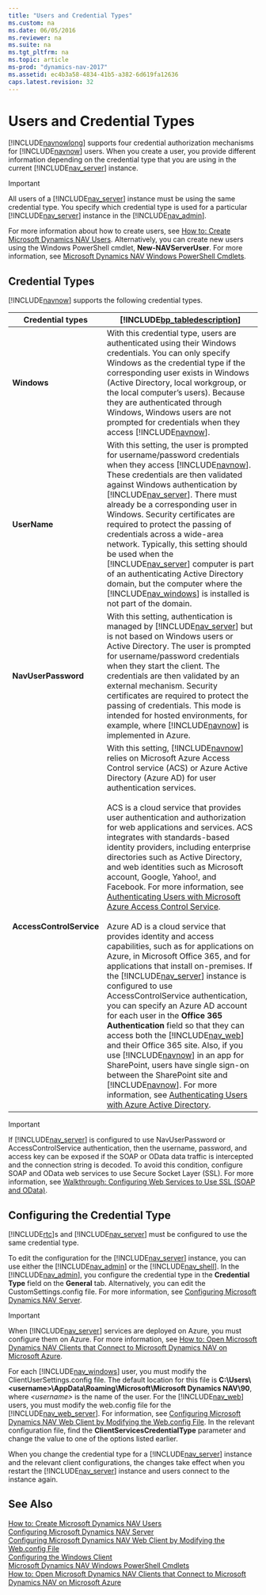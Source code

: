 ```yaml
---
title: "Users and Credential Types"
ms.custom: na
ms.date: 06/05/2016
ms.reviewer: na
ms.suite: na
ms.tgt_pltfrm: na
ms.topic: article
ms-prod: "dynamics-nav-2017"
ms.assetid: ec4b3a58-4834-41b5-a382-6d619fa12636
caps.latest.revision: 32
---
```

# Users and Credential Types
[!INCLUDE[navnowlong](includes/navnowlong_md.md)] supports four credential authorization mechanisms for [!INCLUDE[navnow](includes/navnow_md.md)] users. When you create a user, you provide different information depending on the credential type that you are using in the current [!INCLUDE[nav_server](includes/nav_server_md.md)] instance.  
  
> [!IMPORTANT]  
>  All users of a [!INCLUDE[nav_server](includes/nav_server_md.md)] instance must be using the same credential type. You specify which credential type is used for a particular [!INCLUDE[nav_server](includes/nav_server_md.md)] instance in the [!INCLUDE[nav_admin](includes/nav_admin_md.md)].  
  
 For more information about how to create users, see [How to: Create Microsoft Dynamics NAV Users](How%20to:%20Create%20Microsoft%20Dynamics%20NAV%20Users.md). Alternatively, you can create new users using the Windows PowerShell cmdlet, **New-NAVServerUser**. For more information, see [Microsoft Dynamics NAV Windows PowerShell Cmdlets](Microsoft-Dynamics-NAV-Windows-PowerShell-Cmdlets.md).  
  
## Credential Types  
 [!INCLUDE[navnow](includes/navnow_md.md)] supports the following credential types.  
  
|Credential types|[!INCLUDE[bp_tabledescription](includes/bp_tabledescription_md.md)]|  
|----------------------|---------------------------------------|  
|**Windows**|With this credential type, users are authenticated using their Windows credentials. You can only specify Windows as the credential type if the corresponding user exists in Windows \(Active Directory, local workgroup, or the local computer’s users\). Because they are authenticated through Windows, Windows users are not prompted for credentials when they access [!INCLUDE[navnow](includes/navnow_md.md)].|  
|**UserName**|With this setting, the user is prompted for username/password credentials when they access [!INCLUDE[navnow](includes/navnow_md.md)]. These credentials are then validated against Windows authentication by [!INCLUDE[nav_server](includes/nav_server_md.md)]. There must already be a corresponding user in Windows. Security certificates are required to protect the passing of credentials across a wide-area network. Typically, this setting should be used when the [!INCLUDE[nav_server](includes/nav_server_md.md)] computer is part of an authenticating Active Directory domain, but the computer where the [!INCLUDE[nav_windows](includes/nav_windows_md.md)] is installed is not part of the domain.|  
|**NavUserPassword**|With this setting, authentication is managed by [!INCLUDE[nav_server](includes/nav_server_md.md)] but is not based on Windows users or Active Directory. The user is prompted for username/password credentials when they start the client. The credentials are then validated by an external mechanism. Security certificates are required to protect the passing of credentials. This mode is intended for hosted environments, for example, where [!INCLUDE[navnow](includes/navnow_md.md)] is implemented in Azure.|  
|**AccessControlService**|With this setting, [!INCLUDE[navnow](includes/navnow_md.md)] relies on Microsoft Azure Access Control service \(ACS\) or Azure Active Directory \(Azure AD\) for user authentication services.<br /><br /> ACS is a cloud service that provides user authentication and authorization for web applications and services. ACS integrates with standards-based identity providers, including enterprise directories such as Active Directory, and web identities such as Microsoft account, Google, Yahoo\!, and Facebook. For more information, see [Authenticating Users with Microsoft Azure Access Control Service](Authenticating-Users-with-Microsoft-Azure-Access-Control-Service.md).<br /><br /> Azure AD is a cloud service that provides identity and access capabilities, such as for applications on Azure, in Microsoft Office 365, and for applications that install on-premises. If the [!INCLUDE[nav_server](includes/nav_server_md.md)] instance is configured to use AccessControlService authentication, you can specify an Azure AD account for each user in the **Office 365 Authentication** field so that they can access both the [!INCLUDE[nav_web](includes/nav_web_md.md)] and their Office 365 site. Also, if you use [!INCLUDE[navnow](includes/navnow_md.md)] in an app for SharePoint, users have single sign-on between the SharePoint site and [!INCLUDE[navnow](includes/navnow_md.md)]. For more information, see [Authenticating Users with Azure Active Directory](Authenticating-Users-with-Azure-Active-Directory.md).|  
  
> [!IMPORTANT]  
>  If [!INCLUDE[nav_server](includes/nav_server_md.md)] is configured to use NavUserPassword or AccessControlService authentication, then the username, password, and access key can be exposed if the SOAP or OData data traffic is intercepted and the connection string is decoded. To avoid this condition, configure SOAP and OData web services to use Secure Socket Layer \(SSL\). For more information, see [Walkthrough: Configuring Web Services to Use SSL \(SOAP and OData\)](Walkthrough:%20Configuring%20Web%20Services%20to%20Use%20SSL%20\(SOAP%20and%20OData\).md).  
  
## Configuring the Credential Type  
 [!INCLUDE[rtc](includes/rtc_md.md)]s and [!INCLUDE[nav_server](includes/nav_server_md.md)] must be configured to use the same credential type.  
  
 To edit the configuration for the [!INCLUDE[nav_server](includes/nav_server_md.md)] instance, you can use either the [!INCLUDE[nav_admin](includes/nav_admin_md.md)] or the [!INCLUDE[nav_shell](includes/nav_shell_md.md)]. In the [!INCLUDE[nav_admin](includes/nav_admin_md.md)], you configure the credential type in the **Credential Type** field on the **General** tab. Alternatively, you can edit the CustomSettings.config file. For more information, see [Configuring Microsoft Dynamics NAV Server](Configuring-Microsoft-Dynamics-NAV-Server.md).  
  
> [!IMPORTANT]  
>  When [!INCLUDE[nav_server](includes/nav_server_md.md)] services are deployed on Azure, you must configure them on Azure. For more information, see [How to: Open Microsoft Dynamics NAV Clients that Connect to Microsoft Dynamics NAV on Microsoft Azure](How%20to:%20Open%20Microsoft%20Dynamics%20NAV%20Clients%20that%20Connect%20to%20Microsoft%20Dynamics%20NAV%20on%20Microsoft%20Azure.md).  
  
 For each [!INCLUDE[nav_windows](includes/nav_windows_md.md)] user, you must modify the ClientUserSettings.config file. The default location for this file is **C:\\Users\\\<username>\\AppData\\Roaming\\Microsoft\\Microsoft Dynamics NAV\\90**, where *\<username>* is the name of the user. For the [!INCLUDE[nav_web](includes/nav_web_md.md)] users, you must modify the web.config file for the [!INCLUDE[nav_web_server](includes/nav_web_server_md.md)]. For information, see [Configuring Microsoft Dynamics NAV Web Client by Modifying the Web.config File](Configuring-Microsoft-Dynamics-NAV-Web-Client-by-Modifying-the-Web.config-File.md). In the relevant configuration file, find the **ClientServicesCredentialType** parameter and change the value to one of the options listed earlier.  
  
 When you change the credential type for a [!INCLUDE[nav_server](includes/nav_server_md.md)] instance and the relevant client configurations, the changes take effect when you restart the [!INCLUDE[nav_server](includes/nav_server_md.md)] instance and users connect to the instance again.  
  
## See Also  
 [How to: Create Microsoft Dynamics NAV Users](How%20to:%20Create%20Microsoft%20Dynamics%20NAV%20Users.md)   
 [Configuring Microsoft Dynamics NAV Server](Configuring-Microsoft-Dynamics-NAV-Server.md)   
 [Configuring Microsoft Dynamics NAV Web Client by Modifying the Web.config File](Configuring-Microsoft-Dynamics-NAV-Web-Client-by-Modifying-the-Web.config-File.md)   
 [Configuring the Windows Client](Configuring-the-Windows-Client.md)   
 [Microsoft Dynamics NAV Windows PowerShell Cmdlets](Microsoft-Dynamics-NAV-Windows-PowerShell-Cmdlets.md)   
 [How to: Open Microsoft Dynamics NAV Clients that Connect to Microsoft Dynamics NAV on Microsoft Azure](How%20to:%20Open%20Microsoft%20Dynamics%20NAV%20Clients%20that%20Connect%20to%20Microsoft%20Dynamics%20NAV%20on%20Microsoft%20Azure.md)
